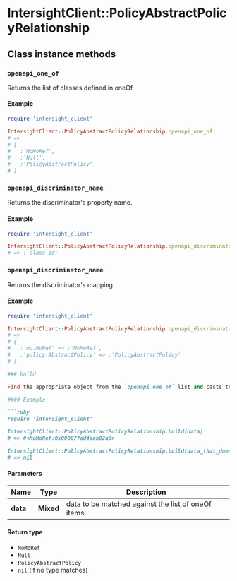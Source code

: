 # IntersightClient::PolicyAbstractPolicyRelationship

## Class instance methods

### `openapi_one_of`

Returns the list of classes defined in oneOf.

#### Example

```ruby
require 'intersight_client'

IntersightClient::PolicyAbstractPolicyRelationship.openapi_one_of
# =>
# [
#   :'MoMoRef',
#   :'Null',
#   :'PolicyAbstractPolicy'
# ]
```

### `openapi_discriminator_name`

Returns the discriminator's property name.

#### Example

```ruby
require 'intersight_client'

IntersightClient::PolicyAbstractPolicyRelationship.openapi_discriminator_name
# => :'class_id'
```

### `openapi_discriminator_name`

Returns the discriminator's mapping.

#### Example

```ruby
require 'intersight_client'

IntersightClient::PolicyAbstractPolicyRelationship.openapi_discriminator_mapping
# =>
# {
#   :'mo.MoRef' => :'MoMoRef',
#   :'policy.AbstractPolicy' => :'PolicyAbstractPolicy'
# }

### build

Find the appropriate object from the `openapi_one_of` list and casts the data into it.

#### Example

```ruby
require 'intersight_client'

IntersightClient::PolicyAbstractPolicyRelationship.build(data)
# => #<MoMoRef:0x00007fdd4aab02a0>

IntersightClient::PolicyAbstractPolicyRelationship.build(data_that_doesnt_match)
# => nil
```

#### Parameters

| Name | Type | Description |
| ---- | ---- | ----------- |
| **data** | **Mixed** | data to be matched against the list of oneOf items |

#### Return type

- `MoMoRef`
- `Null`
- `PolicyAbstractPolicy`
- `nil` (if no type matches)

